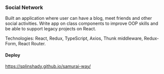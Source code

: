 ### Social Network

Built an application where user can have a blog, meet friends and
other social activities. Write app on class components to improve
OOP skills and be able to support legacy projects on React.

Technologies: React, Redux, TypeScript, Axios, Thunk middleware,
Redux-Form, React Router.

#### Deploy

https://splinshady.github.io/samurai-way/
